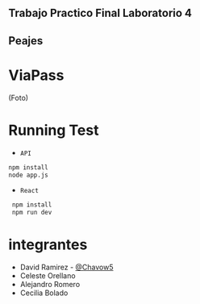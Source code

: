 ## Trabajo Practico Final Laboratorio 4 

## Peajes
# ViaPass
(Foto)

  
# Running Test  
 * `API`
 ```bash
 npm install
 node app.js
```

 * `React`
```bash
 npm install
 npm run dev
```

# integrantes 
* David Ramirez - [@Chavow5](https://www.github.com/chavow5)
* Celeste Orellano
* Alejandro Romero
* Cecilia Bolado